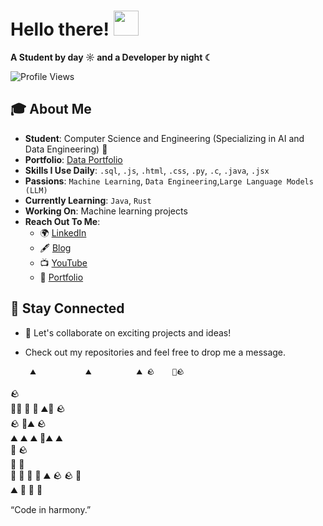 # Hello there! <img src="https://github.com/user-attachments/assets/ef8aa47e-72db-4604-9985-6107dc3ad4cb" width="40" height="40" />

**A Student by day ☼ and a Developer by night ☾**

<p align="left">
  <img src="https://komarev.com/ghpvc/?username=yashvisharma1204&label=Profile%20views&color=0e75b6&style=flat" alt="Profile Views" />
</p>

## 🎓 About Me

- **Student**: Computer Science and Engineering (Specializing in AI and Data Engineering) 👑  
- **Portfolio**: [Data Portfolio](https://datascienceportfol.io/yashvisharma)
- **Skills I Use Daily**: `.sql`, `.js`, `.html`, `.css`, `.py`, `.c`, `.java`, `.jsx`  
- **Passions**: `Machine Learning`, `Data Engineering`,`Large Language Models (LLM)`  
- **Currently Learning**: `Java`, `Rust`  
- **Working On**: Machine learning projects  
- **Reach Out To Me**:  
  - 🌍 [LinkedIn](https://www.linkedin.com/in/yashvi-sharma-150863220/)  
  - 🖋️ [Blog](https://blog95319.wordpress.com/)  
  - 📺 [YouTube](https://www.youtube.com/@yashvisharma1204)  
  - 💼 [Portfolio](https://bento.me/yashvisharma)


<!--START:ZEN_GARDEN-->
<!--END:ZEN_GARDEN-->


## 🚀 Stay Connected

- 🌟 Let's collaborate on exciting projects and ideas!  
- Check out my repositories and feel free to drop me a message.

       ⛰️           ⛰️          ⛰️ 🪨    🌾🪨 
🪨                                       
       🍃🌾 🌾        🌱        ⛰️🌱       🪨  
 🪨   🍃⛰️     🪨                           
    ⛰️              ⛰️    ⛰️     🌱⛰️    ⛰️   
🌱                                   🪨   
                          🍃         🍃   
                                   🌱   🌾
        🌾     🍃 ⛰️    🪨     🪨      🌱     
  ⛰️  🌾                 🍃               🍃

“Code in harmony.”
<!--END:ZEN_GARDEN-->
